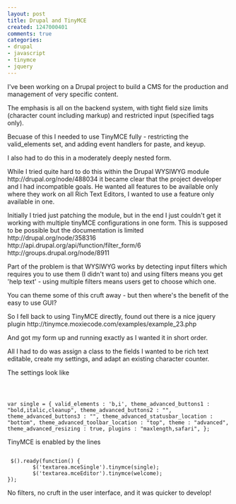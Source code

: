 ```yaml
---
layout: post
title: Drupal and TinyMCE
created: 1247000401
comments: true
categories:
- drupal
- javascript
- tinymce
- jquery
---
```

<p>
I've been working on a Drupal project to build a CMS for the production and management of very specific content.
</p>
<p>
The emphasis is all on the  backend system, with tight field size limits (character count including markup) and restricted input (specified tags only).
</p>
<p>
Becuase of this I needed to use TinyMCE fully - restricting the  valid_elements set, and adding event handlers for paste, and keyup.
</p>
<p>
I also had to do this in a moderately deeply nested form.
</p>
<p>
While I tried quite hard to do this within the Drupal WYSIWYG module  http://drupal.org/node/488034 it became clear that the project developer and I had incompatible goals. He wanted all features to be available only where they work on all Rich Text Editors, I wanted to use a feature only available in one.
</p>
<p>
Initially I tried just patching the module, but in the end I just couldn't get it working with multiple tinyMCE configurations in one form. This is supposed to be possible but the documentation is limited  http://drupal.org/node/358316 http://api.drupal.org/api/function/filter_form/6 http://groups.drupal.org/node/8911
</p>
<p>
Part of the problem is that WYSIWYG works by detecting input filters which requires you to use them (I didn't want to) and using filters means you get 'help text' - using multiple filters means users get to choose which one. 
</p>
<p>
You can theme some of this cruft away - but then where's the benefit   of the easy to use GUI?  
</p>
<p>
So I fell back to using TinyMCE directly, found out there is a nice jquery plugin http://tinymce.moxiecode.com/examples/example_23.php
</p>
<p>
And got my form up and running exactly as I wanted it in short order.
</p>
<p>
All I had to do was assign a class to the fields I wanted to be rich text editable,  create my settings, and adapt an existing character counter.
</p>
<p>
The settings look like
</p>
<p>
<code>

var single = {
    valid_elements                    : 'b,i',
    theme_advanced_buttons1           : "bold,italic,cleanup",
    theme_advanced_buttons2           : "",
    theme_advanced_buttons3           : "",
    theme_advanced_statusbar_location : "bottom",
    theme_advanced_toolbar_location   : "top",
    theme                             : "advanced",
    theme_advanced_resizing           : true,
    plugins                           : "maxlength,safari",
};
</code>
<p>
 TinyMCE is enabled by the lines
</p>
<code>
 $().ready(function() {
        $('textarea.mceSingle').tinymce(single);
        $('textarea.mceEditor').tinymce(welcome);
});
</code><p>
No filters, no cruft in the user interface, and it was quicker to develop!
</p>
<p>
&nbsp;
</p>
<p>
<br />
</p>
